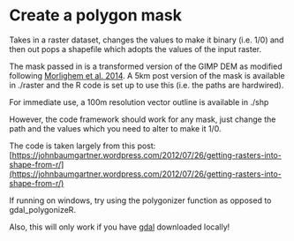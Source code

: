 # Create a polygon mask

Takes in a raster dataset, changes the values to make it binary (i.e. 1/0) and then out pops a shapefile which adopts the values of the input raster.

The mask passed in is a transformed version of the GIMP DEM as modified following [Morlighem et al. 2014](http://www.nature.com/ngeo/journal/v7/n6/full/ngeo2167.html). A 5km post version of the mask is available in ./raster and the R code is set up to use this (i.e. the paths are hardwired). 

For immediate use, a 100m resolution vector outline is available in ./shp

However, the code framework should work for any mask, just change the path and the values which you need to alter to make it 1/0.

The code is taken largely from this post: [https://johnbaumgartner.wordpress.com/2012/07/26/getting-rasters-into-shape-from-r/](https://johnbaumgartner.wordpress.com/2012/07/26/getting-rasters-into-shape-from-r/)

If running on windows, try using the polygonizer function as opposed to gdal_polygonizeR.

Also, this will only work if you have [gdal](http://www.gdal.org/) downloaded locally!
